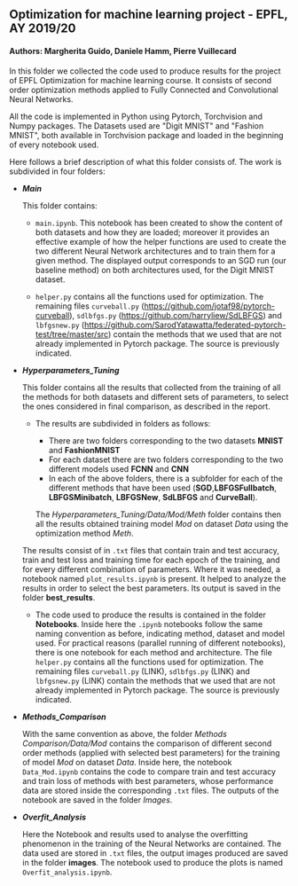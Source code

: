## Optimization for machine learning project - EPFL, AY 2019/20
#### Authors: Margherita Guido, Daniele Hamm, Pierre Vuillecard

In this folder we collected the code used to produce results for the project of
EPFL Optimization for machine learning course.
It consists of second order optimization methods applied to Fully Connected and Convolutional
Neural Networks.

All the code is implemented in Python using Pytorch, Torchvision and Numpy packages.
The Datasets used are "Digit MNIST" and "Fashion MNIST", both available in
Torchvision package and loaded in the beginning of every notebook used.

Here follows a brief description of what this folder consists of.
The work is subdivided in four folders:

- ***Main***

  This folder contains:

  - ``main.ipynb``.
    This notebook has been created to show the content of both datasets and how they are loaded; moreover it provides an effective example of how the helper functions are used to create the two different Neural Network architectures and to train them for a given method. The displayed output corresponds to an SGD run (our baseline method) on both architectures used, for the Digit MNIST dataset.

  - ``helper.py`` contains all the functions used for optimization.
  The remaining files ``curveball.py`` (https://github.com/jotaf98/pytorch-curveball), ``sdlbfgs.py`` (https://github.com/harryliew/SdLBFGS) and ``lbfgsnew.py`` (https://github.com/SarodYatawatta/federated-pytorch-test/tree/master/src) contain the methods that we used that are not already implemented in Pytorch package. The source is previously indicated.


- ***Hyperparameters_Tuning***

  This folder contains all the results that collected from the training of all
  the methods for both datasets and different sets of parameters, to select the ones considered in final comparison, as described in the report.

  - The results are subdivided in  folders as follows:
    - There are two folders corresponding to the two datasets **MNIST** and **FashionMNIST**
    - For each dataset there are two folders corresponding to the two different models used **FCNN** and **CNN**
    - In each of the above folders, there is a subfolder for each of the different methods that have been used (**SGD**,**LBFGSFullbatch**, **LBFGSMinibatch**, **LBFGSNew**, **SdLBFGS** and **CurveBall**).

    The *Hyperparameters_Tuning/Data/Mod/Meth* folder contains then all the results obtained training model *Mod* on dataset *Data* using the optimization method *Meth*.

  The results consist of in ``.txt``  files that contain train and test accuracy, train and test loss and training time for each epoch of the training, and for every different combination of parameters.
    Where it was needed, a notebook named ``plot_results.ipynb`` is present. It helped to analyze the results in order to select the best parameters. Its output is saved in the folder **best_results**.

  - The code used to produce the results is contained  in the folder **Notebooks**.
  Inside here the ``.ipynb`` notebooks follow the same naming convention as before, indicating method, dataset and model used.
  For practical reasons (parallel running of different notebooks), there is one notebook for each method and architecture.
  The file ``helper.py`` contains all the functions used for optimization.
    The remaining files ``curveball.py`` (LINK), ``sdlbfgs.py`` (LINK) and ``lbfgsnew.py`` (LINK) contain the methods that we used that are not already implemented in Pytorch package. The source is previously indicated.



- ***Methods_Comparison***

  With the same convention as above, the folder *Methods Comparison/Data/Mod* contains the comparison of different second order methods (applied with selected best parameters) for the training of model *Mod* on dataset *Data*.
  Inside here, the notebook ``Data_Mod.ipynb`` contains the code to compare train and test accuracy and train loss of methods with best parameters, whose performance data are stored inside the corresponding ``.txt`` files.
  The outputs of the notebook are saved in the folder *Images*.



- ***Overfit_Analysis***  

  Here the Notebook and results used to analyse the overfitting phenomenon in the training of the Neural Networks are contained.
  The data used are stored in ``.txt`` files, the output images produced are saved in the folder **images**.
  The notebook used to produce the plots is named ``Overfit_analysis.ipynb``.
